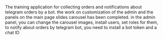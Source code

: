 The training application for collecting orders and notifications about telegram orders by a bot. 
the work on customization of the admin and the panels on the main page slides carousel has been completed. 
in the admin panel, you can change the carousel images, install users, set roles for them, 
to notify about orders by telegram bot, you need to install a bot token and a chat ID
